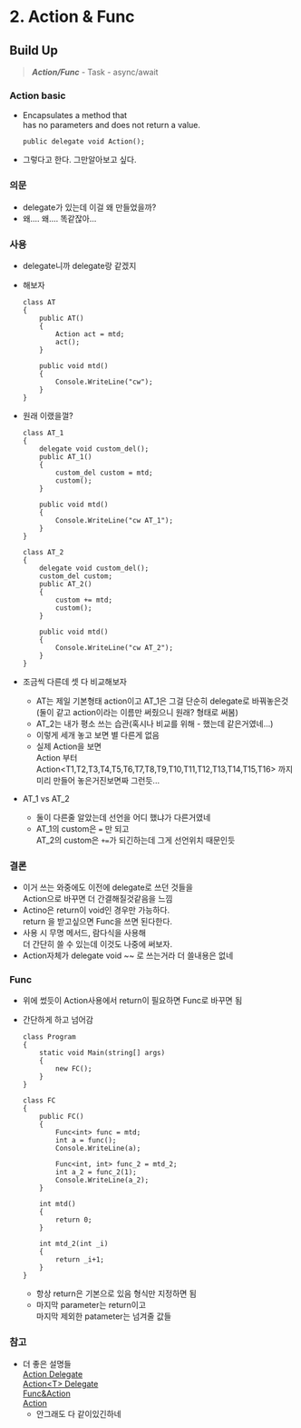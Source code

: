# 2. Action & Func



## Build Up

> _**Action/Func**_ - Task - async/await

### Action basic

*   Encapsulates a method that \
    has no parameters and does not return a value.

    ```
    public delegate void Action();
    ```
* 그렇다고 한다. 그만알아보고 싶다.

### 의문

* delegate가 있는데 이걸 왜 만들었을까?
* 왜.... 왜.... 똑같잖아...

### 사용

* delegate니까 delegate랑 같겠지
*   해보자

    ```
    class AT
    {
        public AT()
        {
            Action act = mtd;
            act();
        }

        public void mtd()
        {
            Console.WriteLine("cw");
        }
    }
    ```
*   원래 이랬을껄?

    ```
    class AT_1
    {
        delegate void custom_del();
        public AT_1()
        {
            custom_del custom = mtd;
            custom();
        }

        public void mtd()
        {
            Console.WriteLine("cw AT_1");
        }
    }

    class AT_2
    {
        delegate void custom_del();
        custom_del custom;
        public AT_2()
        {
            custom += mtd;
            custom();
        }

        public void mtd()
        {
            Console.WriteLine("cw AT_2");
        }
    }
    ```
* 조금씩 다른데 셋 다 비교해보자
  * AT는 제일 기본형태 action이고 AT\_1은 그걸 단순히 delegate로 바꿔놓은것\
    (둘이 같고 action이라는 이름만 써줬으니 원래? 형태로 써봄)
  * AT\_2는 내가 평소 쓰는 습관(혹시나 비교를 위해 - 했는데 같은거였네...)
  * 이렇게 세개 놓고 보면 별 다른게 없음
  * 실제 Action을 보면\
    Action 부터\
    Action\<T1,T2,T3,T4,T5,T6,T7,T8,T9,T10,T11,T12,T13,T14,T15,T16> 까지 \
    미리 만들어 놓은거진보면짜 그런듯...
* AT\_1 vs AT\_2
  * 둘이 다른줄 알았는데 선언을 어디 했냐가 다른거였네
  * AT\_1의 custom은 `=` 만 되고\
    AT\_2의 custom은 `+=`가 되긴하는데 그게 선언위치 때문인듯

### 결론

* 이거 쓰는 와중에도 이전에 delegate로 쓰던 것들을\
  Action으로 바꾸면 더 간결해질것같음을 느낌
* Actino은 return이 void인 경우만 가능하다.\
  return 을 받고싶으면 Func을 쓰면 된다한다.
* 사용 시 무명 메서드, 람다식을 사용해\
  더 간단히 쓸 수 있는데 이것도 나중에 써보자.
* Action자체가 delegate void \~\~ 로 쓰는거라 더 쓸내용은 없네

### Func

* 위에 썼듯이 Action사용에서 return이 필요하면 Func로 바꾸면 됨
*   간단하게 하고 넘어감

    ```
    class Program
    {
        static void Main(string[] args)
        {
            new FC();
        }
    }

    class FC
    {
        public FC()
        {
            Func<int> func = mtd;
            int a = func();
            Console.WriteLine(a);

            Func<int, int> func_2 = mtd_2;
            int a_2 = func_2(1);
            Console.WriteLine(a_2);
        }

        int mtd()
        {
            return 0;
        }

        int mtd_2(int _i)
        {
            return _i+1;
        }
    }
    ```

    * 항상 return은 기본으로 있음 형식만 지정하면 됨
    * 마지막 parameter는 return이고\
      마지막 제외한 patameter는 넘겨줄 값들

### 참고

* 더 좋은 설명들\
  [Action Delegate](https://docs.microsoft.com/en-us/dotnet/api/system.action?view=netframework-4.8)\
  [Action\<T> Delegate](http://www.csharpstudy.com/Tip/Tip-Func.aspx)\
  [Func\&Action](https://mrw0119.tistory.com/23)\
  [Action](https://referencesource.microsoft.com/#mscorlib/system/action.cs)
  * 안그래도 다 같이있긴하네
